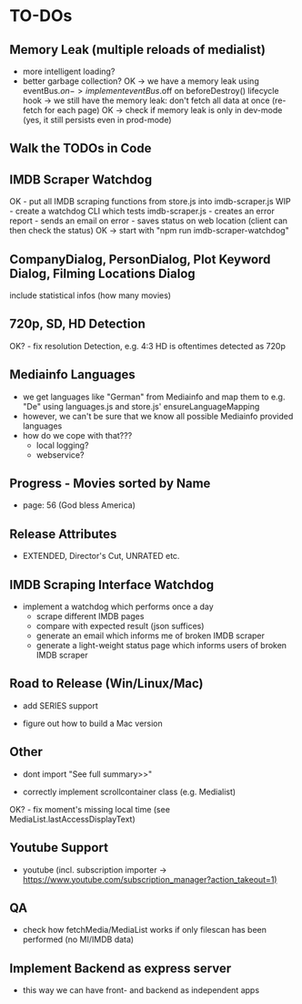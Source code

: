 # TO-DOs

## Memory Leak (multiple reloads of medialist)
- more intelligent loading?
- better garbage collection?
OK -> we have a memory leak using eventBus.$on -> implement eventBus.$off on beforeDestroy() lifecycle hook
-> we still have the memory leak: don't fetch all data at once (re-fetch for each page)
OK -> check if memory leak is only in dev-mode (yes, it still persists even in prod-mode)

## Walk the TODOs in Code

## IMDB Scraper Watchdog
OK - put all IMDB scraping functions from store.js into imdb-scraper.js
WIP - create a watchdog CLI which tests imdb-scraper.js
      - creates an error report
      - sends an email on error
      - saves status on web location (client can then check the status)
    OK -> start with "npm run imdb-scraper-watchdog"

## CompanyDialog, PersonDialog, Plot Keyword Dialog, Filming Locations Dialog
include statistical infos (how many movies)

## 720p, SD, HD Detection
OK? - fix resolution Detection, e.g. 4:3 HD is oftentimes detected as 720p

## Mediainfo Languages
- we get languages like "German" from Mediainfo and map them to e.g. "De" using languages.js and store.js' ensureLanguageMapping
- however, we can't be sure that we know all possible Mediainfo provided languages
- how do we cope with that???
  - local logging?
  - webservice?

## Progress - Movies sorted by Name
- page: 56 (God bless America)

## Release Attributes
- EXTENDED, Director's Cut, UNRATED etc.

## IMDB Scraping Interface Watchdog
- implement a watchdog which performs once a day
  - scrape different IMDB pages
  - compare with expected result (json suffices)
  - generate an email which informs me of broken IMDB scraper
  - generate a light-weight status page which informs users of broken IMDB scraper

## Road to Release (Win/Linux/Mac)
- add SERIES support

- figure out how to build a Mac version

## Other
- dont import "See full summary>>"

- correctly implement scrollcontainer class (e.g. Medialist)

OK? - fix moment's missing local time (see MediaList.lastAccessDisplayText)

## Youtube Support
- youtube (incl. subscription importer -> <https://www.youtube.com/subscription_manager?action_takeout=1)>

## QA

- check how fetchMedia/MediaList works if only filescan has been performed (no MI/IMDB data)

## Implement Backend as express server
- this way we can have front- and backend as independent apps
